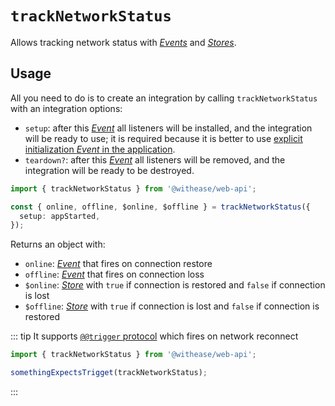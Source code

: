 # `trackNetworkStatus`

Allows tracking network status with [_Events_](https://effector.dev/docs/api/effector/event) and [_Stores_](https://effector.dev/docs/api/effector/store).

## Usage

All you need to do is to create an integration by calling `trackNetworkStatus` with an integration options:

- `setup`: after this [_Event_](https://effector.dev/docs/api/effector/event) all listeners will be installed, and the integration will be ready to use; it is required because it is better to use [explicit initialization _Event_ in the application](/magazine/explicit_start).
- `teardown?`: after this [_Event_](https://effector.dev/docs/api/effector/event) all listeners will be removed, and the integration will be ready to be destroyed.

```ts
import { trackNetworkStatus } from '@withease/web-api';

const { online, offline, $online, $offline } = trackNetworkStatus({
  setup: appStarted,
});
```

Returns an object with:

- `online`: [_Event_](https://effector.dev/docs/api/effector/event) that fires on connection restore
- `offline`: [_Event_](https://effector.dev/docs/api/effector/event) that fires on connection loss
- `$online`: [_Store_](https://effector.dev/docs/api/effector/store) with `true` if connection is restored and `false` if connection is lost
- `$offline`: [_Store_](https://effector.dev/docs/api/effector/store) with `true` if connection is lost and `false` if connection is restored

::: tip
It supports [`@@trigger` protocol](/protocols/trigger) which fires on network reconnect

```ts
import { trackNetworkStatus } from '@withease/web-api';

somethingExpectsTrigget(trackNetworkStatus);
```

:::
